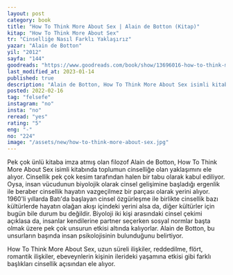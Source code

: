 ```yaml
---
layout: post
category: book
title: "How To Think More About Sex | Alain de Botton (Kitap)"
kitap: "How To Think More About Sex"
tr: "Cinselliğe Nasıl Farklı Yaklaşırız"
yazar: "Alain de Botton"
yil: "2012"
sayfa: "144"
goodreads: "https://www.goodreads.com/book/show/13696016-how-to-think-more-about-sex"
last_modified_at: 2023-01-14 
published: true
description: "Alain de Botton, How To Think More About Sex isimli kitabında toplumun cinselliğe olan yaklaşımını ele alıyor."  
posted: 2022-02-16
tag: "felsefe"
instagram: "no"
insta: "no"
reread: "yes"
rating: "5"
eng: "-"
no: "224"
image: "/assets/new/how-to-think-more-about-sex.jpg"
---
```


Pek çok ünlü kitaba imza atmış olan filozof Alain de Botton, How To Think More About Sex isimli kitabında toplumun cinselliğe olan yaklaşımını ele alıyor. Cinsellik pek çok kesim tarafından halen bir tabu olarak kabul ediliyor. Oysa, insan vücudunun biyolojik olarak cinsel gelişimine başladığı ergenlik ile beraber cinsellik hayatın vazgeçilmez bir parçası olarak yerini alıyor. 1960'li yıllarda Batı'da başlayan cinsel özgürleşme ile birlikte cinsellik bazı kültürlerde hayatın olağan akışı içindeki yerini alsa da, diğer kültürler için bugün bile durum bu değildir. Biyoloji iki kişi arasındaki cinsel çekimi açıklasa da, insanlar kendilerine partner seçerken sosyal normlar başta olmak üzere pek çok unsurun etkisi altında kalıyorlar. Alain de Botton, bu unsurların başında insan psikolojisinin bulunduğunu belirtiyor.

How To Think More About Sex, uzun süreli ilişkiler, reddedilme, flört, romantik ilişkiler, ebeveynlerin kişinin ilerideki yaşamına etkisi gibi farklı başlıkları cinsellik açısından ele alıyor.
